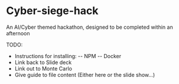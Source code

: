 # Cyber-siege-hack
An AI/Cyber themed hackathon, designed to be completed within an afternoon


TODO:
- Instructions for installing:
-- NPM
-- Docker
- Link back to Slide deck
- Link out to Monte Carlo
- Give guide to file content (Either here or the slide show...)